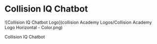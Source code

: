# Collision IQ Chatbot

![Collision IQ Chatbot Logo](collision Academy Logos/Collision Academy Logo Horizontal - Color.png)

Collision IQ Chatbot
